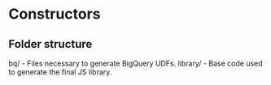 # Constructors

## Folder structure

bq/      - Files necessary to generate BigQuery UDFs.
library/ - Base code used to generate the final JS library.
